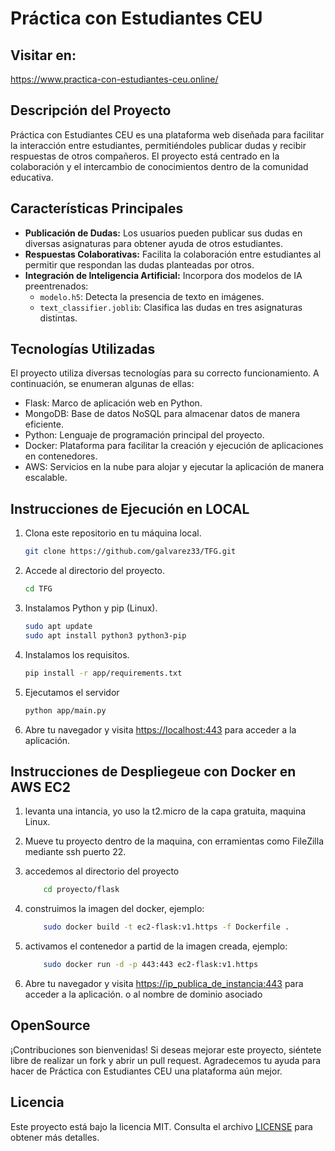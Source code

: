 # Práctica con Estudiantes CEU

## Visitar en:
https://www.practica-con-estudiantes-ceu.online/

## Descripción del Proyecto
Práctica con Estudiantes CEU es una plataforma web diseñada para facilitar la interacción entre estudiantes, permitiéndoles publicar dudas y recibir respuestas de otros compañeros. El proyecto está centrado en la colaboración y el intercambio de conocimientos dentro de la comunidad educativa.

## Características Principales
- **Publicación de Dudas:** Los usuarios pueden publicar sus dudas en diversas asignaturas para obtener ayuda de otros estudiantes.
- **Respuestas Colaborativas:** Facilita la colaboración entre estudiantes al permitir que respondan las dudas planteadas por otros.
- **Integración de Inteligencia Artificial:** Incorpora dos modelos de IA preentrenados:
    - `modelo.h5`: Detecta la presencia de texto en imágenes.
    - `text_classifier.joblib`: Clasifica las dudas en tres asignaturas distintas.

## Tecnologías Utilizadas
El proyecto utiliza diversas tecnologías para su correcto funcionamiento. A continuación, se enumeran algunas de ellas:
- Flask: Marco de aplicación web en Python.
- MongoDB: Base de datos NoSQL para almacenar datos de manera eficiente.
- Python: Lenguaje de programación principal del proyecto.
- Docker: Plataforma para facilitar la creación y ejecución de aplicaciones en contenedores.
- AWS: Servicios en la nube para alojar y ejecutar la aplicación de manera escalable.

## Instrucciones de Ejecución en LOCAL
1. Clona este repositorio en tu máquina local.
    ```bash
    git clone https://github.com/galvarez33/TFG.git
    ```

2. Accede al directorio del proyecto.
    ```bash
    cd TFG  
    ```

3. Instalamos Python y pip (Linux).
    ```bash
    sudo apt update
    sudo apt install python3 python3-pip
    
    ```
4. Instalamos los requisitos.
    ```bash
    pip install -r app/requirements.txt    
    ```
5. Ejecutamos el servidor
    ```bash
    python app/main.py    
    ```
4. Abre tu navegador y visita [https://localhost:443](https://localhost:443) para acceder a la aplicación.

## Instrucciones de Despliegeue con Docker en AWS EC2

1. levanta una intancia, yo uso la t2.micro de la capa gratuita, maquina Linux.

2. Mueve tu proyecto dentro de la maquina, con erramientas como FileZilla mediante ssh puerto 22.

3. accedemos al directorio del proyecto 
    ```bash
        cd proyecto/flask  
    ```
4. construimos la imagen del docker, ejemplo: 
    ```bash
        sudo docker build -t ec2-flask:v1.https -f Dockerfile .
    ```
5. activamos el contenedor a partid de la imagen creada, ejemplo: 
    ```bash
        sudo docker run -d -p 443:443 ec2-flask:v1.https 
    ```
6. Abre tu navegador y visita [https://ip_publica_de_instancia:443](https://ips:443) para acceder a la aplicación. o al nombre de dominio asociado
   


## OpenSource
¡Contribuciones son bienvenidas! Si deseas mejorar este proyecto, siéntete libre de realizar un fork y abrir un pull request. Agradecemos tu ayuda para hacer de Práctica con Estudiantes CEU una plataforma aún mejor.

## Licencia
Este proyecto está bajo la licencia MIT. Consulta el archivo [LICENSE](LICENSE) para obtener más detalles.
